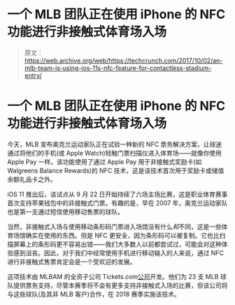 # 一个 MLB 团队正在使用 iPhone 的 NFC 功能进行非接触式体育场入场 

> 原文：<https://web.archive.org/web/https://techcrunch.com/2017/10/02/an-mlb-team-is-using-ios-11s-nfc-feature-for-contactless-stadium-entry/>

# 一个 MLB 团队正在使用 iPhone 的 NFC 功能进行非接触式体育场入场

今天，MLB 宣布奥克兰运动家队正在试验一种新的 NFC 票务解决方案，让球迷通过将他们的手机(或 Apple Watch)轻触门票扫描仪进入体育场——就像你使用 Apple Pay 一样。该功能使用了通过 Apple Pay 用于非接触式奖励卡(如 Walgreens Balance Rewards)的 NFC 技术，这是该技术首次用于奖励卡或储值余额礼品卡之外。

iOS 11 推出后，该试点从 9 月 22 日开始持续了六场主场比赛，这是职业体育赛事首次支持苹果钱包中的非接触式门票。有趣的是，早在 2007 年，奥克兰运动家队也是第一支通过短信使用移动售票的球队。

当然，非接触式入场与使用移动条形码门票进入场馆没有什么*和*不同，这是一些体育场馆确实在使用的东西。但是 NFC 更安全，因为条形码可以被复制。它也比扫描屏幕上的条形码更不容易出错——我们大多数人以前都尝试过，可能会对这种体验感到沮丧。因此，对于我们中经常使用手机进行移动输入的人来说，通过 NFC 进行非接触式售票肯定会是一个受欢迎的发展。

这项技术由 MLBAM 的全资子公司 Tickets.com[公司](https://web.archive.org/web/20221205195807/http://tickets.com/)开发。他们为 23 支 MLB 球队提供票务支持，尽管本赛季将不会有更多支持非接触式入场的比赛，但该公司将与这些球队(及其非 MLB 客户)合作，在 2018 赛季实施该技术。